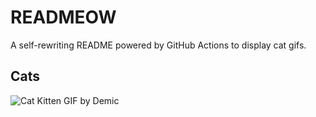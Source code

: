 # READMEOW

A self-rewriting README powered by GitHub Actions to display cat gifs.

## Cats

![Cat Kitten GIF by Demic](https://media2.giphy.com/media/3oriO0OEd9QIDdllqo/200.gif?cid=9acd02dagm2tetc8ixezf8web72n73b38q6vaearwujkoezx&ep=v1_gifs_search&rid=200.gif&ct=g)
